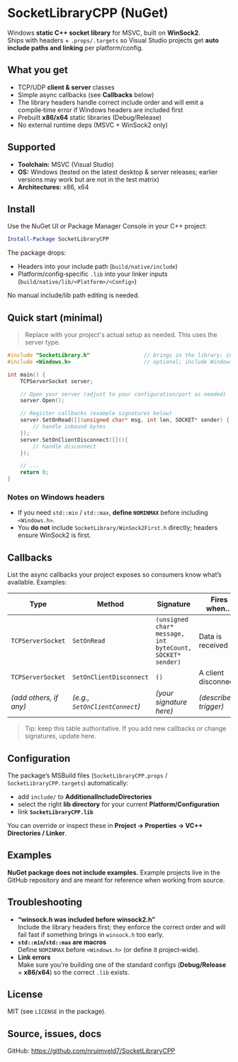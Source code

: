 # SocketLibraryCPP (NuGet)

Windows **static C++ socket library** for MSVC, built on **WinSock2**.  
Ships with headers + `.props/.targets` so Visual Studio projects get **auto include paths and linking** per platform/config.

## What you get
- TCP/UDP **client & server** classes
- Simple async callbacks (see **Callbacks** below)
- The library headers handle correct include order and will emit a compile‑time error if Windows headers are included first
- Prebuilt **x86/x64** static libraries (Debug/Release)
- No external runtime deps (MSVC + WinSock2 only)

## Supported
- **Toolchain:** MSVC (Visual Studio)
- **OS:** Windows (tested on the latest desktop & server releases; earlier versions may work but are not in the test matrix)
- **Architectures:** x86, x64

## Install
Use the NuGet UI or Package Manager Console in your C++ project:
```powershell
Install-Package SocketLibraryCPP
```
The package drops:
- Headers into your include path (`build/native/include`)
- Platform/config‑specific `.lib` into your linker inputs (`build/native/lib/<Platform>/<Config>`)

No manual include/lib path editing is needed.

## Quick start (minimal)
> Replace with your project's actual setup as needed. This uses the server type.
```cpp
#include "SocketLibrary.h"                 // brings in the library; includes are ordered safely
#include <Windows.h>                       // optional; include Windows AFTER the socket headers

int main() {
    TCPServerSocket server;

    // Open your server (adjust to your configuration/port as needed)
    server.Open();

    // Register callbacks (example signatures below)
    server.SetOnRead([](unsigned char* msg, int len, SOCKET* sender) {
        // handle inbound bytes
    });
    server.SetOnClientDisconnect([](){
        // handle disconnect
    });

    // ...
    return 0;
}
```

### Notes on Windows headers
- If you need `std::min` / `std::max`, **define `NOMINMAX`** before including `<Windows.h>`.
- You **do not** include `SocketLibrary/WinSock2First.h` directly; headers ensure WinSock2 is first.

## Callbacks
List the async callbacks your project exposes so consumers know what’s available. Examples:

| Type              | Method                    | Signature                                               | Fires when…                 |
|-------------------|---------------------------|---------------------------------------------------------|-----------------------------|
| `TCPServerSocket` | `SetOnRead`               | `(unsigned char* message, int byteCount, SOCKET* sender)` | Data is received            |
| `TCPServerSocket` | `SetOnClientDisconnect`   | `()`                                                    | A client disconnects        |
| *(add others, if any)* | *(e.g., `SetOnClientConnect`)* | *(your signature here)*                                 | *(describe trigger)*        |

> Tip: keep this table authoritative. If you add new callbacks or change signatures, update here.

## Configuration
The package’s MSBuild files (`SocketLibraryCPP.props` / `SocketLibraryCPP.targets`) automatically:
- add `include/` to **AdditionalIncludeDirectories**
- select the right **lib directory** for your current **Platform/Configuration**
- link **`SocketLibraryCPP.lib`**

You can override or inspect these in **Project → Properties → VC++ Directories / Linker**.

## Examples
**NuGet package does not include examples.** Example projects live in the GitHub repository and are meant for reference when working from source.

## Troubleshooting
- **“winsock.h was included before winsock2.h”**  
  Include the library headers first; they enforce the correct order and will fail fast if something brings in `winsock.h` too early.
- **`std::min`/`std::max` are macros**  
  Define `NOMINMAX` before `<Windows.h>` (or define it project‑wide).
- **Link errors**  
  Make sure you’re building one of the standard configs (**Debug/Release** × **x86/x64**) so the correct `.lib` exists.

## License
MIT (see `LICENSE` in the package).

## Source, issues, docs
GitHub: https://github.com/nruimveld7/SocketLibraryCPP
